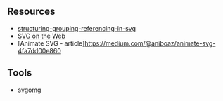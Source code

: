## Resources
- [structuring-grouping-referencing-in-svg](https://www.sarasoueidan.com/blog/structuring-grouping-referencing-in-svg/)
- [SVG on the Web](https://svgontheweb.com)
- [Animate SVG - article]https://medium.com/@aniboaz/animate-svg-4fa7dd00e860

## Tools
- [svgomg](https://jakearchibald.github.io/svgomg/)
